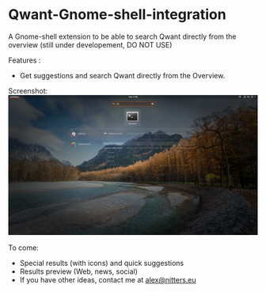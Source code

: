 # Qwant-Gnome-shell-integration
A Gnome-shell extension to be able to search Qwant directly from the overview (still under developement, DO NOT USE)

Features : 
 - Get suggestions and search Qwant directly from the Overview.

Screenshot:
![Screenshot](Qwant_search@alex.nitters.eu/Screen.png)

To come:
 - Special results (with icons) and quick suggestions
 - Results preview (Web, news, social)
 - If you have other ideas, contact me at alex@nitters.eu

